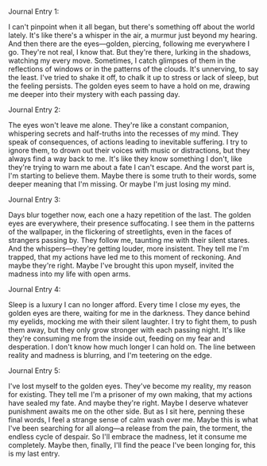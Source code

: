 Journal Entry 1:

I can't pinpoint when it all began, but there's something off about the world lately. It's like there's a whisper in the air, a murmur just beyond my hearing. And then there are the eyes—golden, piercing, following me everywhere I go. They're not real, I know that. But they're there, lurking in the shadows, watching my every move. Sometimes, I catch glimpses of them in the reflections of windows or in the patterns of the clouds. It's unnerving, to say the least. I've tried to shake it off, to chalk it up to stress or lack of sleep, but the feeling persists. The golden eyes seem to have a hold on me, drawing me deeper into their mystery with each passing day.

Journal Entry 2:

The eyes won't leave me alone. They're like a constant companion, whispering secrets and half-truths into the recesses of my mind. They speak of consequences, of actions leading to inevitable suffering. I try to ignore them, to drown out their voices with music or distractions, but they always find a way back to me. It's like they know something I don't, like they're trying to warn me about a fate I can't escape. And the worst part is, I'm starting to believe them. Maybe there is some truth to their words, some deeper meaning that I'm missing. Or maybe I'm just losing my mind.

Journal Entry 3:

Days blur together now, each one a hazy repetition of the last. The golden eyes are everywhere, their presence suffocating. I see them in the patterns of the wallpaper, in the flickering of streetlights, even in the faces of strangers passing by. They follow me, taunting me with their silent stares. And the whispers—they're getting louder, more insistent. They tell me I'm trapped, that my actions have led me to this moment of reckoning. And maybe they're right. Maybe I've brought this upon myself, invited the madness into my life with open arms.

Journal Entry 4:

Sleep is a luxury I can no longer afford. Every time I close my eyes, the golden eyes are there, waiting for me in the darkness. They dance behind my eyelids, mocking me with their silent laughter. I try to fight them, to push them away, but they only grow stronger with each passing night. It's like they're consuming me from the inside out, feeding on my fear and desperation. I don't know how much longer I can hold on. The line between reality and madness is blurring, and I'm teetering on the edge.

Journal Entry 5:

I've lost myself to the golden eyes. They've become my reality, my reason for existing. They tell me I'm a prisoner of my own making, that my actions have sealed my fate. And maybe they're right. Maybe I deserve whatever punishment awaits me on the other side. But as I sit here, penning these final words, I feel a strange sense of calm wash over me. Maybe this is what I've been searching for all along—a release from the pain, the torment, the endless cycle of despair. So I'll embrace the madness, let it consume me completely. Maybe then, finally, I'll find the peace I've been longing for, this is my last entry.